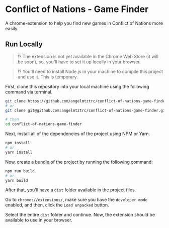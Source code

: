# Conflict of Nations - Game Finder

A chrome-extension to help you find new games in Conflict of Nations more easily.

## Run Locally

> ⁉️ The extension is not yet available in the Chrome Web Store (it will be soon), so, you'll have to set it up locally in your browser.

> ⁉️ You'll need to install Node.js in your machine to compile this project and use it. This is temporary.

First, clone this repository into your local machine using the following command via terminal.

```sh
git clone https://github.com/angelmtztrc/conflict-of-nations-game-finder
# or
git clone git@github.com:angelmtztrc/conflict-of-nations-game-finder.git

# then
cd conflict-of-nations-game-finder
```

Next, install all of the dependencies of the project using NPM or Yarn.

```sh
npm install
# or
yarn install
```

Now, create a bundle of the project by running the following command:

```sh
npm run build
# or
yarn build
```

After that, you'll have a `dist` folder available in the project files.

Go to `chrome://extensions/`, make sure you have the `developer mode` enabled, and then, click the `Load unpacked` button.

Select the entire `dist` folder and continue. Now, the extension should be available to use in your browser.
